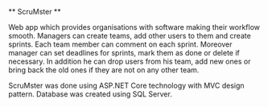 ** ScruMster **

Web app which provides organisations with software making their workflow smooth. Managers can create teams, add other users to them and create sprints. Each team member can comment on each sprint. Moreover manager can set deadlines for sprints, mark them as done or delete if necessary. In addition he can drop users from his team, add new ones or bring back the old ones if they are not on any other team.

ScruMster was done using ASP.NET Core technology with MVC design pattern. Database was created using SQL Server.

